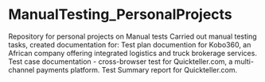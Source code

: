 # ManualTesting_PersonalProjects
Repository for personal projects on Manual tests
Carried out manual testing tasks, created documentation for:
Test plan documention for Kobo360, an African company offering integrated logistics and truck brokerage services.
Test case documentation - cross-browser test for Quickteller.com, a multi-channel payments platform.
Test Summary report for Quickteller.com.
